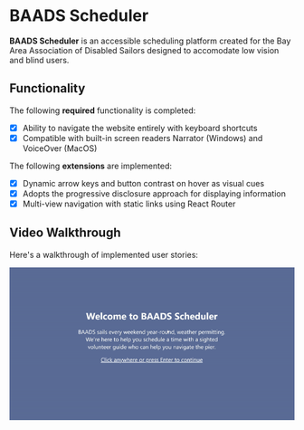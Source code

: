 # BAADS Scheduler
**BAADS Scheduler** is an accessible scheduling platform created for the Bay Area Association of Disabled Sailors designed to accomodate low vision and blind users.

## Functionality

The following **required** functionality is completed:

* [x] Ability to navigate the website entirely with keyboard shortcuts
* [x] Compatible with built-in screen readers Narrator (Windows) and VoiceOver (MacOS)

The following **extensions** are implemented:

* [x] Dynamic arrow keys and button contrast on hover as visual cues
* [x] Adopts the progressive disclosure approach for displaying information
* [x] Multi-view navigation with static links using React Router

## Video Walkthrough

Here's a walkthrough of implemented user stories:

<img src="walkthrough.gif" width="1600">




